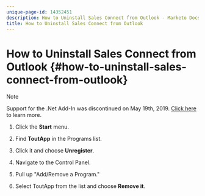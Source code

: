 ```yaml
---
unique-page-id: 14352451
description: How to Uninstall Sales Connect from Outlook - Marketo Docs - Product Documentation
title: How to Uninstall Sales Connect from Outlook
---
```


# How to Uninstall Sales Connect from Outlook {#how-to-uninstall-sales-connect-from-outlook}

>[!NOTE]
>
>Support for the .Net Add-In was discontinued on May 19th, 2019. [Click here](https://nation.marketo.com/docs/DOC-7028-end-of-life-outlook-net-add-in-for-toutappmarketo-sales-connect) to learn more.

1. Click the **Start** menu.

1. Find **ToutApp** in the Programs list.

1. Click it and choose **Unregister**.

1. Navigate to the Control Panel.

1. Pull up "Add/Remove a Program."

1. Select ToutApp from the list and choose **Remove it**.
